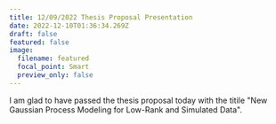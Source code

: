 ```yaml
---
title: 12/09/2022 Thesis Proposal Presentation
date: 2022-12-10T01:36:34.269Z
draft: false
featured: false
image:
  filename: featured
  focal_point: Smart
  preview_only: false
---
```

I﻿ am glad to have passed the thesis proposal today with the titile "New Gaussian Process Modeling for Low-Rank and Simulated Data".
